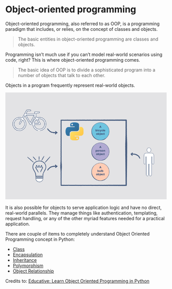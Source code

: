 # Object-oriented programming

Object-oriented programming, also referred to as OOP, is a programming paradigm that includes, or relies, on the concept of classes and objects.

> The basic entities in object-oriented programming are classes and objects.

Programming isn’t much use if you can’t model real-world scenarios using code, right? This is where object-oriented programming comes.

> The basic idea of OOP is to divide a sophisticated program into a number of objects that talk to each other.

Objects in a program frequently represent real-world objects.

![OOP ilustration](icons/oop-ilustration.png)

It is also possible for objects to serve application logic and have no direct, real-world parallels. They manage things like authentication, templating,
request handling, or any of the other myriad features needed for a practical application.

There are couple of items to completely understand Object Oriented Programming concept in Python:
- [Class](class/)
- [Encapsulation](encapsulation/)
- [Inheritance](inherintance/)
- [Polymorphism](polymorphism/)
- [Object Relationship](object-relationship/)

Credits to: [Educative: Learn Object Oriented Programming in Python](https://www.educative.io/courses/learn-object-oriented-programming-in-python)
